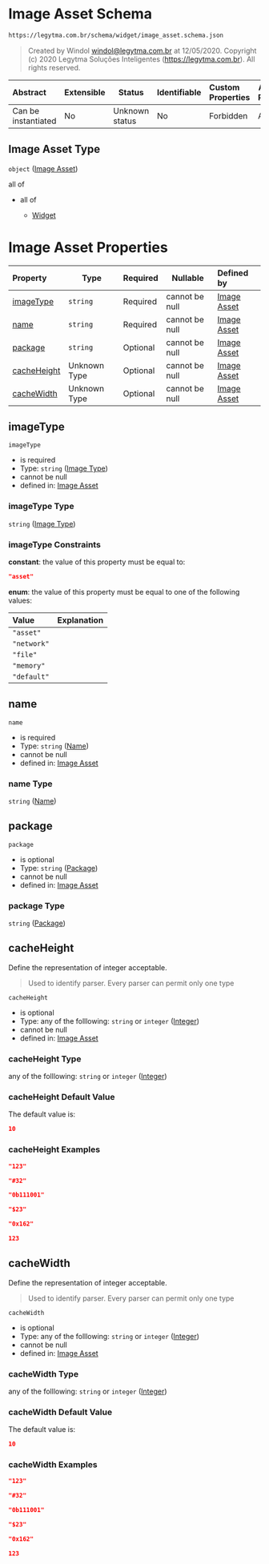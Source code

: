 # Image Asset Schema

```txt
https://legytma.com.br/schema/widget/image_asset.schema.json
```




> Created by Windol [windol@legytma.com.br](mailto:windol@legytma.com.br) at 12/05/2020.
> Copyright (c) 2020 Legytma Soluções Inteligentes (<https://legytma.com.br>). All rights reserved.
>

| Abstract            | Extensible | Status         | Identifiable | Custom Properties | Additional Properties | Access Restrictions | Defined In                                                                                 |
| :------------------ | ---------- | -------------- | ------------ | :---------------- | --------------------- | ------------------- | ------------------------------------------------------------------------------------------ |
| Can be instantiated | No         | Unknown status | No           | Forbidden         | Allowed               | none                | [image_asset.schema.json](../schema/widget/image_asset.schema.json "open original schema") |

## Image Asset Type

`object` ([Image Asset](image_asset.md))

all of

-   all of

    -   [Widget](input_decoration-properties-widget-5.md "check type definition")

# Image Asset Properties

| Property                    | Type         | Required | Nullable       | Defined by                                                                                                                               |
| :-------------------------- | ------------ | -------- | -------------- | :--------------------------------------------------------------------------------------------------------------------------------------- |
| [imageType](#imageType)     | `string`     | Required | cannot be null | [Image Asset](image-definitions-image-type.md "https&#x3A;//legytma.com.br/schema/widget/image_asset.schema.json#/properties/imageType") |
| [name](#name)               | `string`     | Required | cannot be null | [Image Asset](image_asset-properties-name.md "https&#x3A;//legytma.com.br/schema/widget/image_asset.schema.json#/properties/name")       |
| [package](#package)         | `string`     | Optional | cannot be null | [Image Asset](image_asset-properties-package.md "https&#x3A;//legytma.com.br/schema/widget/image_asset.schema.json#/properties/package") |
| [cacheHeight](#cacheHeight) | Unknown Type | Optional | cannot be null | [Image Asset](color-allof-integer.md "https&#x3A;//legytma.com.br/schema/int.schema.json#/properties/cacheHeight")                       |
| [cacheWidth](#cacheWidth)   | Unknown Type | Optional | cannot be null | [Image Asset](color-allof-integer.md "https&#x3A;//legytma.com.br/schema/int.schema.json#/properties/cacheWidth")                        |

## imageType




`imageType`

-   is required
-   Type: `string` ([Image Type](image-definitions-image-type.md))
-   cannot be null
-   defined in: [Image Asset](image-definitions-image-type.md "https&#x3A;//legytma.com.br/schema/widget/image_asset.schema.json#/properties/imageType")

### imageType Type

`string` ([Image Type](image-definitions-image-type.md))

### imageType Constraints

**constant**: the value of this property must be equal to:

```json
"asset"
```

**enum**: the value of this property must be equal to one of the following values:

| Value       | Explanation |
| :---------- | ----------- |
| `"asset"`   |             |
| `"network"` |             |
| `"file"`    |             |
| `"memory"`  |             |
| `"default"` |             |

## name




`name`

-   is required
-   Type: `string` ([Name](image_asset-properties-name.md))
-   cannot be null
-   defined in: [Image Asset](image_asset-properties-name.md "https&#x3A;//legytma.com.br/schema/widget/image_asset.schema.json#/properties/name")

### name Type

`string` ([Name](image_asset-properties-name.md))

## package




`package`

-   is optional
-   Type: `string` ([Package](image_asset-properties-package.md))
-   cannot be null
-   defined in: [Image Asset](image_asset-properties-package.md "https&#x3A;//legytma.com.br/schema/widget/image_asset.schema.json#/properties/package")

### package Type

`string` ([Package](image_asset-properties-package.md))

## cacheHeight

Define the representation of integer acceptable.


> Used to identify parser. Every parser can permit only one type
>

`cacheHeight`

-   is optional
-   Type: any of the folllowing: `string` or `integer` ([Integer](color-allof-integer.md))
-   cannot be null
-   defined in: [Image Asset](color-allof-integer.md "https&#x3A;//legytma.com.br/schema/int.schema.json#/properties/cacheHeight")

### cacheHeight Type

any of the folllowing: `string` or `integer` ([Integer](color-allof-integer.md))

### cacheHeight Default Value

The default value is:

```json
10
```

### cacheHeight Examples

```json
"123"
```

```json
"#32"
```

```json
"0b111001"
```

```json
"$23"
```

```json
"0x162"
```

```json
123
```

## cacheWidth

Define the representation of integer acceptable.


> Used to identify parser. Every parser can permit only one type
>

`cacheWidth`

-   is optional
-   Type: any of the folllowing: `string` or `integer` ([Integer](color-allof-integer.md))
-   cannot be null
-   defined in: [Image Asset](color-allof-integer.md "https&#x3A;//legytma.com.br/schema/int.schema.json#/properties/cacheWidth")

### cacheWidth Type

any of the folllowing: `string` or `integer` ([Integer](color-allof-integer.md))

### cacheWidth Default Value

The default value is:

```json
10
```

### cacheWidth Examples

```json
"123"
```

```json
"#32"
```

```json
"0b111001"
```

```json
"$23"
```

```json
"0x162"
```

```json
123
```
